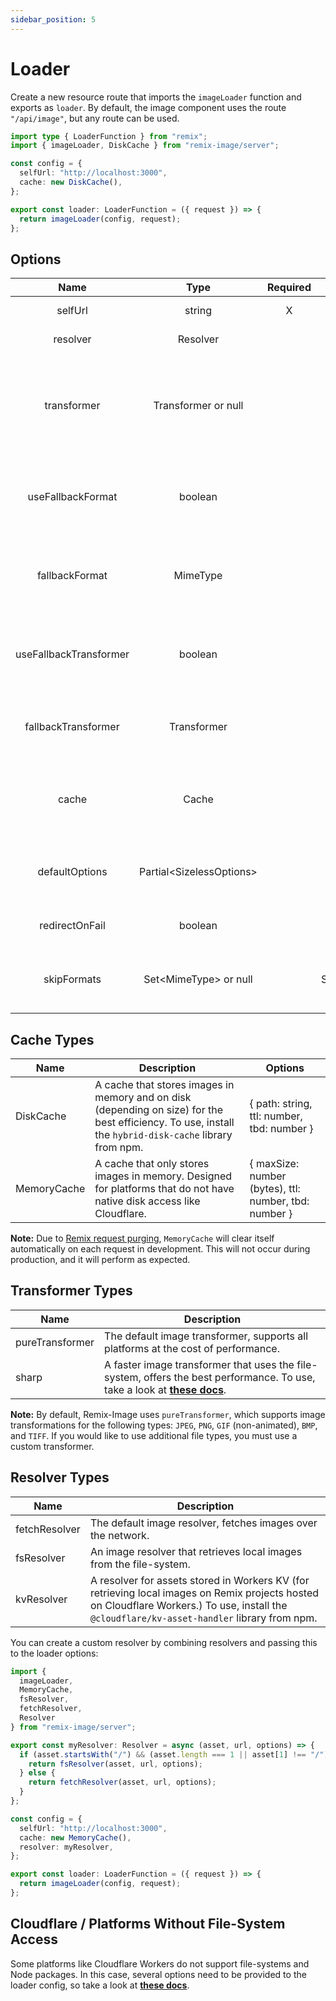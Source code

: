 ```yaml
---
sidebar_position: 5
---
```


# Loader

Create a new resource route that imports the `imageLoader` function and exports as `loader`.
By default, the image component uses the route `"/api/image"`, but any route can be used.
```typescript jsx
import type { LoaderFunction } from "remix";
import { imageLoader, DiskCache } from "remix-image/server";

const config = {
  selfUrl: "http://localhost:3000",
  cache: new DiskCache(),
};

export const loader: LoaderFunction = ({ request }) => {
  return imageLoader(config, request);
};
```

## Options
|          Name          |              Type              | Required |       Default        |                                                   Description                                                    |
|:----------------------:|:------------------------------:|:--------:|:--------------------:|:----------------------------------------------------------------------------------------------------------------:|
|        selfUrl         |             string             |    X     |                      |                                           The URL of the local server.                                           |
|        resolver        |            Resolver            |          |    fetchResolver     |                                            The image resolver to use.                                            |
|      transformer       |      Transformer or null       |          |   pureTransformer    | A transformer function that handles mutations of images. If this option is null, transformation will be skipped. |
|   useFallbackFormat    |            boolean             |          |         true         |           If RemixImage should fallback to the fallback mime type if the output type is not supported.           |
|     fallbackFormat     |            MimeType            |          |    MimeType.JPEG     |             The output mime type the image should fallback to if the provided type is not supported.             |
| useFallbackTransformer |            boolean             |          |         true         |              If RemixImage should fallback to the default transformer if custom transformer fails.               |
|  fallbackTransformer   |          Transformer           |          |   pureTransformer    |                 The transformer the loader should use if the provided custom transformer fails.                  |
|         cache          |             Cache              |          |                      |            The configuration for the local image cache. Setting this to null will disable the cache.             |
|     defaultOptions     | Partial&lt;SizelessOptions&gt; |          |                      |                        Default TransformOptions to use, can be overridden by the client.                         |
|     redirectOnFail     |            boolean             |          |        false         |                              Redirect image to original source if RemixImage fails.                              |
|      skipFormats       |  Set&lt;MimeType&gt; or null   |          | Set([MimeType.SVG])  |                       A set of mime types that should be returned without transformation.                        |

## Cache Types
| Name        | Description                                                                                                                                               | Options                                               |
|-------------|-----------------------------------------------------------------------------------------------------------------------------------------------------------|-------------------------------------------------------|
| DiskCache   | A cache that stores images in memory and on disk (depending on size) for the best efficiency. To use, install the `hybrid-disk-cache` library from npm.   | { path: string, ttl: number, tbd: number }            |
| MemoryCache | A cache that only stores images in memory. Designed for platforms that do not have native disk access like Cloudflare.                                    | { maxSize: number (bytes), ttl: number, tbd: number } |

**Note:**
Due to [Remix request purging](https://remix.run/docs/en/v1.1.1/other-api/serve), `MemoryCache` will clear itself automatically on each request in development. This will not occur during production, and it will perform as expected.

## Transformer Types
| Name            | Description                                                                                                                                                              |
|-----------------|--------------------------------------------------------------------------------------------------------------------------------------------------------------------------|
| pureTransformer | The default image transformer, supports all platforms at the cost of performance.                                                                                        |
| sharp           | A faster image transformer that uses the file-system, offers the best performance. To use, take a look at **[these docs](./tutorial-extras/sharp.md)**.                  |

**Note:**
By default, Remix-Image uses `pureTransformer`, which supports image transformations for the following types: `JPEG`, `PNG`, `GIF` (non-animated), `BMP`, and `TIFF`.
If you would like to use additional file types, you must use a custom transformer.

## Resolver Types
| Name          | Description                                                                                                                                                                                   |
|---------------|-----------------------------------------------------------------------------------------------------------------------------------------------------------------------------------------------|
| fetchResolver | The default image resolver, fetches images over the network.                                                                                                                                  |
| fsResolver    | An image resolver that retrieves local images from the file-system.                                                                                                                           |
| kvResolver    | A resolver for assets stored in Workers KV (for retrieving local images on Remix projects hosted on Cloudflare Workers.) To use, install the `@cloudflare/kv-asset-handler` library from npm. |

You can create a custom resolver by combining resolvers and passing this to the loader options:

```typescript jsx
import {
  imageLoader,
  MemoryCache,
  fsResolver,
  fetchResolver,
  Resolver
} from "remix-image/server";

export const myResolver: Resolver = async (asset, url, options) => {
  if (asset.startsWith("/") && (asset.length === 1 || asset[1] !== "/")) {
    return fsResolver(asset, url, options);
  } else {
    return fetchResolver(asset, url, options);
  }
};

const config = {
  selfUrl: "http://localhost:3000",
  cache: new MemoryCache(),
  resolver: myResolver,
};

export const loader: LoaderFunction = ({ request }) => {
  return imageLoader(config, request);
};
```

## Cloudflare / Platforms Without File-System Access
Some platforms like Cloudflare Workers do not support file-systems and Node packages.
In this case, several options need to be provided to the loader config, so take a look at **[these docs](./tutorial-extras/cloudflare.md)**.
